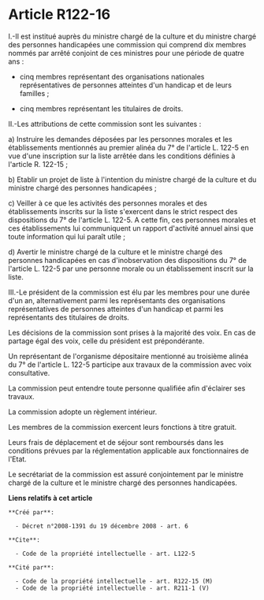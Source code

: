 # Article R122-16

I.-Il est institué auprès du ministre chargé de la culture et du ministre chargé des personnes handicapées une commission qui
comprend dix membres nommés par arrêté conjoint de ces ministres pour une période de quatre ans :

- cinq membres représentant des organisations nationales représentatives de personnes atteintes d'un handicap et de leurs
familles ;

- cinq membres représentant les titulaires de droits. 

II.-Les attributions de cette commission sont les suivantes : 

a) Instruire les demandes déposées par les personnes morales et les établissements mentionnés au premier alinéa du 7° de
l'article L. 122-5 en vue d'une inscription sur la liste arrêtée dans les conditions définies à l'article R. 122-15 ; 

b) Etablir un projet de liste à l'intention du ministre chargé de la culture et du ministre chargé des personnes
handicapées ; 

c) Veiller à ce que les activités des personnes morales et des établissements inscrits sur la liste s'exercent dans le strict
respect des dispositions du 7° de l'article L. 122-5. A cette fin, ces personnes morales et ces établissements lui
communiquent un rapport d'activité annuel ainsi que toute information qui lui paraît utile ; 

d) Avertir le ministre chargé de la culture et le ministre chargé des personnes handicapées en cas d'inobservation des
dispositions du 7° de l'article L. 122-5 par une personne morale ou un établissement inscrit sur la liste. 

III.-Le président de la commission est élu par les membres pour une durée d'un an, alternativement parmi les représentants
des organisations représentatives de personnes atteintes d'un handicap et parmi les représentants des titulaires de droits. 

Les décisions de la commission sont prises à la majorité des voix. En cas de partage égal des voix, celle du président est
prépondérante. 

Un représentant de l'organisme dépositaire mentionné au troisième alinéa du 7° de l'article L. 122-5 participe aux travaux de
la commission avec voix consultative. 

La commission peut entendre toute personne qualifiée afin d'éclairer ses travaux. 

La commission adopte un règlement intérieur. 

Les membres de la commission exercent leurs fonctions à titre gratuit. 

Leurs frais de déplacement et de séjour sont remboursés dans les conditions prévues par la réglementation applicable aux
fonctionnaires de l'Etat. 

Le secrétariat de la commission est assuré conjointement par le ministre chargé de la culture et le ministre chargé des
personnes handicapées.

**Liens relatifs à cet article**

	**Créé par**:

	  - Décret n°2008-1391 du 19 décembre 2008 - art. 6

	**Cite**:

	  - Code de la propriété intellectuelle - art. L122-5

	**Cité par**:

	  - Code de la propriété intellectuelle - art. R122-15 (M)
	  - Code de la propriété intellectuelle - art. R211-1 (V)
